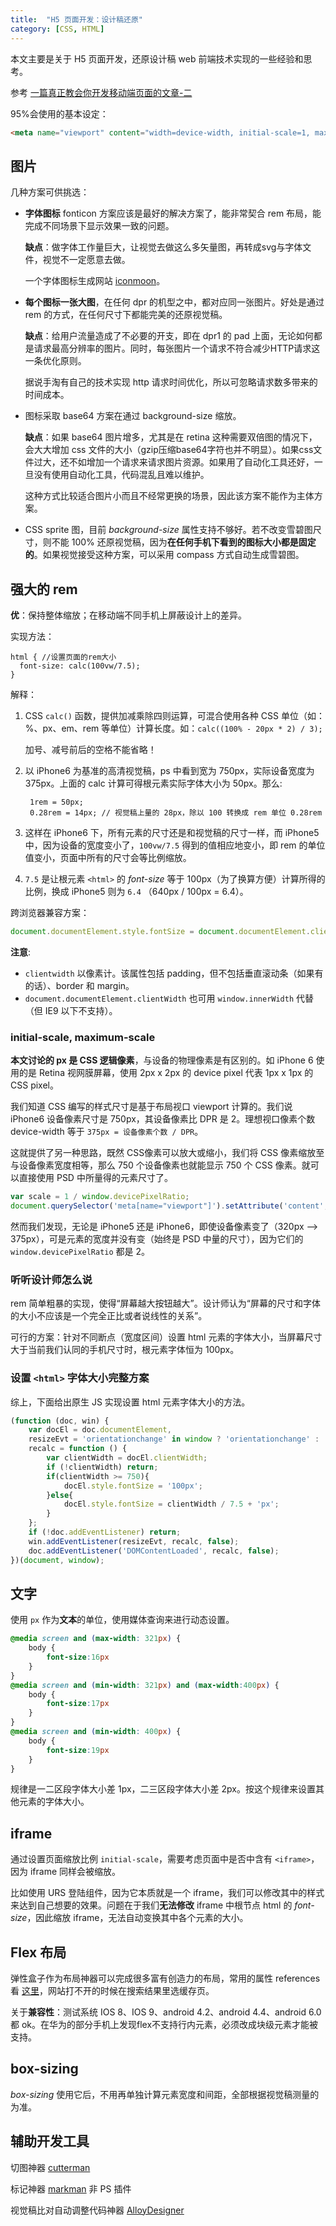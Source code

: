 ```yaml
---
title:  "H5 页面开发：设计稿还原"
category: [CSS, HTML]
---
```

本文主要是关于 H5 页面开发，还原设计稿 web 前端技术实现的一些经验和思考。

参考 [一篇真正教会你开发移动端页面的文章-二](http://hcysun.me/2015/10/19/%E4%B8%80%E7%AF%87%E7%9C%9F%E6%AD%A3%E6%95%99%E4%BC%9A%E4%BD%A0%E5%BC%80%E5%8F%91%E7%A7%BB%E5%8A%A8%E7%AB%AF%E9%A1%B5%E9%9D%A2%E7%9A%84%E6%96%87%E7%AB%A0-%E4%BA%8C/)

95%会使用的基本设定：

```html
<meta name="viewport" content="width=device-width, initial-scale=1, maximum-scale=1.0, minimum-scale=1.0, user-scalable=0">
```
<!--more-->

## 图片

几种方案可供挑选：

+ **字体图标** fonticon 方案应该是最好的解决方案了，能非常契合 rem 布局，能完成不同场景下显示效果一致的问题。

    **缺点**：做字体工作量巨大，让视觉去做这么多矢量图，再转成svg与字体文件，视觉不一定愿意去做。

    一个字体图标生成网站 [iconmoon](https://icomoon.io/)。

+ **每个图标一张大图**，在任何 dpr 的机型之中，都对应同一张图片。好处是通过 rem 的方式，在任何尺寸下都能完美的还原视觉稿。

    **缺点**：给用户流量造成了不必要的开支，即在 dpr1 的 pad 上面，无论如何都是请求最高分辨率的图片。同时，每张图片一个请求不符合减少HTTP请求这一条优化原则。

    据说手淘有自己的技术实现 http 请求时间优化，所以可忽略请求数多带来的时间成本。

+ 图标采取 base64 方案在通过 background-size 缩放。

    **缺点**：如果 base64 图片增多，尤其是在 retina 这种需要双倍图的情况下，会大大增加 css 文件的大小（gzip压缩base64字符也并不明显）。如果css文件过大，还不如增加一个请求来请求图片资源。如果用了自动化工具还好，一旦没有使用自动化工具，代码混乱且难以维护。

    这种方式比较适合图片小而且不经常更换的场景，因此该方案不能作为主体方案。

+ CSS sprite 图，目前 _background-size_ 属性支持不够好。若不改变雪碧图尺寸，则不能 100% 还原视觉稿，因为**在任何手机下看到的图标大小都是固定的**。如果视觉接受这种方案，可以采用 compass 方式自动生成雪碧图。

## 强大的 rem

**优**：保持整体缩放；在移动端不同手机上屏蔽设计上的差异。

实现方法：

    html { //设置页面的rem大小
      font-size: calc(100vw/7.5);
    }

解释：

1. CSS `calc()` 函数，提供加减乘除四则运算，可混合使用各种 CSS 单位（如：%、px、em、rem 等单位）计算长度。如：`calc((100% - 20px * 2) / 3);`

    <span class="t-blue">加号、减号前后的空格不能省略！</span>

2. 以 iPhone6 为基准的高清视觉稿，ps 中看到宽为 750px，实际设备宽度为 375px。上面的 calc 计算可得根元素实际字体大小为 50px。那么:

        1rem = 50px;
        0.28rem = 14px; // 视觉稿上量的 28px，除以 100 转换成 rem 单位 0.28rem

3. 这样在 iPhone6 下，所有元素的尺寸还是和视觉稿的尺寸一样，而 iPhone5 中，因为设备的宽度变小了，`100vw/7.5` 得到的值相应地变小，即 rem 的单位值变小，页面中所有的尺寸会等比例缩放。
4. `7.5` 是让根元素 `<html>` 的 _font-size_ 等于 100px（为了换算方便）计算所得的比例，换成 iPhone5 则为 `6.4` （640px / 100px = 6.4）。

跨浏览器兼容方案：

```javascript
document.documentElement.style.fontSize = document.documentElement.clientWidth / 7.5 + 'px'
```

**注意**:

+ `clientwidth` 以像素计。该属性包括 padding，但不包括垂直滚动条（如果有的话）、border 和 margin。
+ `document.documentElement.clientWidth` 也可用 `window.innerWidth` 代替（但 IE9 以下不支持）。

### initial-scale, maximum-scale

**本文讨论的 px 是 CSS 逻辑像素**，与设备的物理像素是有区别的。如 iPhone 6 使用的是 Retina 视网膜屏幕，使用 2px x 2px 的 device pixel 代表 1px x 1px 的 CSS pixel。

我们知道 CSS 编写的样式尺寸是基于布局视口 viewport 计算的。我们说 iPhone6 设备像素尺寸是 750px，其设备像素比 DPR 是 2。理想视口像素个数 device-width 等于 `375px = 设备像素个数 / DPR`。

这就提供了另一种思路，既然 CSS像素可以放大或缩小，我们将 CSS 像素缩放至与设备像素宽度相等，那么 750 个设备像素也就能显示 750 个 CSS 像素。就可以直接使用 PSD 中所量得的元素尺寸了。

```javascript
var scale = 1 / window.devicePixelRatio;
document.querySelector('meta[name="viewport"]').setAttribute('content','width=device-width,initial-scale=' + scale + ', maximum-scale=' + scale + ', minimum-scale=' + scale + ', user-scalable=no');
```

然而我们发现，无论是 iPhone5 还是 iPhone6，即使设备像素变了（320px ——> 375px），可是元素的宽度并没有变（始终是 PSD 中量的尺寸），因为它们的 `window.devicePixelRatio` 都是 2。

### 听听设计师怎么说

rem 简单粗暴的实现，使得“屏幕越大按钮越大”。设计师认为“屏幕的尺寸和字体的大小不应该是一个完全正比或者说线性的关系”。

可行的方案：针对不同断点（宽度区间）设置 html 元素的字体大小，当屏幕尺寸大于当前我们认同的手机尺寸时，根元素字体恒为 100px。

### 设置 `<html>` 字体大小完整方案

综上，下面给出原生 JS 实现设置 html 元素字体大小的方法。

```javascript
(function (doc, win) {
    var docEl = doc.documentElement,
    resizeEvt = 'orientationchange' in window ? 'orientationchange' : 'resize',
    recalc = function () {
        var clientWidth = docEl.clientWidth;
        if (!clientWidth) return;
        if(clientWidth >= 750){
            docEl.style.fontSize = '100px';
        }else{
            docEl.style.fontSize = clientWidth / 7.5 + 'px';
        }
    };
    if (!doc.addEventListener) return;
    win.addEventListener(resizeEvt, recalc, false);
    doc.addEventListener('DOMContentLoaded', recalc, false);
})(document, window);
```

## 文字

使用 `px` 作为**文本**的单位，使用媒体查询来进行动态设置。

```css
@media screen and (max-width: 321px) {
    body {
        font-size:16px
    }
}
@media screen and (min-width: 321px) and (max-width:400px) {
    body {
        font-size:17px
    }
}
@media screen and (min-width: 400px) {
    body {
        font-size:19px
    }
}
```

规律是一二区段字体大小差 1px，二三区段字体大小差 2px。按这个规律来设置其他元素的字体大小。

## iframe

通过设置页面缩放比例 `initial-scale`，需要考虑页面中是否中含有 `<iframe>`，因为 iframe 同样会被缩放。

比如使用 URS 登陆组件，因为它本质就是一个 iframe，我们可以修改其中的样式来达到自己想要的效果。问题在于我们**无法修改** iframe 中根节点 html 的 _font-size_，因此缩放 iframe，无法自动变换其中各个元素的大小。

## Flex 布局

弹性盒子作为布局神器可以完成很多富有创造力的布局，常用的属性 references 看 <a href="https://css-tricks.com/snippets/css/a-guide-to-flexbox/" target="_blank">这里</a>，网站打不开的时候在搜索结果里选缓存页。

关于**兼容性**：测试系统 IOS 8、IOS 9、android 4.2、android 4.4、android 6.0 都 ok。在华为的部分手机上发现flex不支持行内元素，必须改成块级元素才能被支持。

## box-sizing

_box-sizing_ 使用它后，不用再单独计算元素宽度和间距，全部根据视觉稿测量的为准。

## 辅助开发工具

切图神器 [cutterman](http://www.cutterman.cn/zh/cutterman)

标记神器 [markman](http://www.getmarkman.com/) 非 PS 插件

视觉稿比对自动调整代码神器 [AlloyDesigner](http://alloyteam.github.io/AlloyDesigner/)

